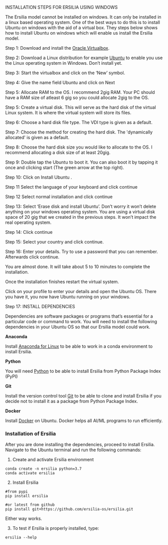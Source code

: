 
INSTALLATION STEPS FOR ERSILIA USING WINDOWS

The Ersilia model cannot be installed on windows. It can only be installed in a linux based operating system. One of the best ways to do this is to install Ubuntu on windows with the aid of a virtual box. They steps below shows how to install Ubuntu on windows which will enable us install the Ersilia model.

Step 1:
Download and install the [Oracle Virtualbox](https://www.oracle.com/in/virtualization/technologies/vm/downloads/virtualbox-downloads.html).

Step 2:
Download a Linux distribution for example [Ubuntu](https://ubuntu.com/download/desktop) to enable you use the Linux operating system in Windows. Don’t install yet.

Step 3:
Start the virtualbox and click on the ‘New’ symbol.
 







Step 4:
Give the name field Ubuntu and click on Next
 

Step 5:
Allocate RAM to the OS. I recommend 2gig RAM.  Your PC should have a RAM size  of atleast 6 gig so you could allocate 2gig to the OS.

 

Step 5:
Create a virtual disk. This will serve as the hard disk of the virtual Linux system. It is where the virtual system will store its files.

 










Step 6:
Choose a hard disk file type. The VDI type is given as a default.
 











Step 7:
Choose the method for creating the hard disk. The 'dynamically allocated' is given as a default.
 








Step 8:
Choose the hard disk size you would like to allocate to the OS. I recommend allocating a disk size of at least 20gig.
 









Step 9:
Double tap the Ubuntu to boot it. You can also boot it by tapping it once and clicking start (The green arrow at the top right).
 









Step 10:
Click on Install Ubuntu .
 















Step 11
Select the language of your keyboard and click continue
 















Step 12
Select  normal installation and click continue
 














Step 13:
Select ‘Erase disk and install Ubuntu’. Don’t worry it won’t delete anything on your windows operating system. You are using a virtual disk space of 20 gig that we created in the previous steps. It won’t impact the real operating system.
 













Step 14:
Click continue
 



Step 15:
Select your country and click continue.
 





Step 16:
Enter your details. Try to use a password that you can remember. Afterwards click continue.
 


You are almost done. It will take about 5 to 10 minutes to complete the installation.
 




Once the installation finishes restart the virtual system.
 


Click on your profile to enter your details and open the Ubuntu OS. There you have it, you now have Ubuntu running on your windows.

 




Step 17:      INSTALL DEPENDENCIES

Dependencies are software packages or programs that’s essential for a particular code or command to work. You will need to install the following dependencies in your Ubuntu OS so that our Ersilia model could work.

**Anaconda**

Install [Anaconda for Linux](https://docs.conda.io/projects/conda/en/latest/user-guide/install/linux.html) to be able to work in a conda environment to install Ersilia. 

**Python**

You will need [Python](https://docs.python-guide.org/starting/install3/linux/) to be able to install Ersilia from Python Package Index (PyPI)

**Git**

Install the version control tool [Git](https://git-scm.com/download/linux) to be able to clone and install Ersilia if you decide not to install it as a package from Python Package Index. 

**Docker**

Install [Docker]( https://runnable.com/docker/install-docker-on-linux) on Ubuntu. Docker helps all AI/ML programs to run efficiently.

### Installation of Ersilia

After you are done installing the dependencies, proceed to install Ersilia. Navigate to the Ubuntu terminal and run the following commands:
1. Create and activate Ersilia environment
```
conda create -n ersilia python=3.7
conda activate ersilia
```
2. Install Ersilia
```
#from pypi
pip install ersilia

#or latest from github
pip install git+https://github.com/ersilia-os/ersilia.git
```
Either way works.

3. To test if Ersilia is properly installed, type:
```
ersilia --help
```






